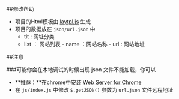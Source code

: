 ##修改帮助

- 项目的Html模板由 [laytpl.js](http://laytpl.layui.com/) 生成
- 项目的数据放在 `json/url.json` 中
  - tit : 网址分类
  - list ： 网站列表
        - name ：网站名称
        - url : 网站地址

##注意

###可能你会在本地调试的时候出现 json 文件不能加载，你可以

- **推荐：**在chrome中安装 [Web Server for Chrome](https://chrome.google.com/webstore/detail/web-server-for-chrome/ofhbbkphhbklhfoeikjpcbhemlocgigb)
- 在 `js/index.js` 中修改 `$.getJSON()` 参数为 `url.json` 文件远程地址
